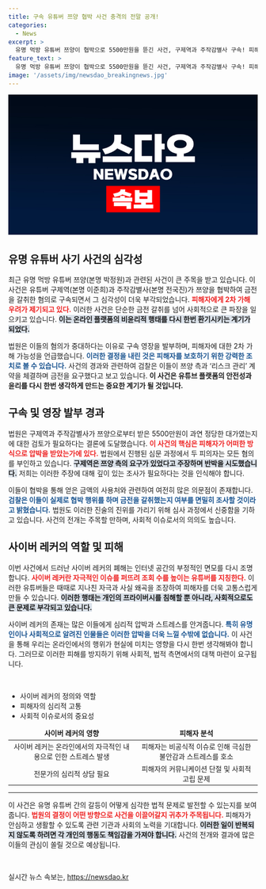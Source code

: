 ```yaml
---
title: 구속 유튜버 쯔양 협박 사건 충격의 전말 공개!
categories:
  - News
excerpt: >
  유명 먹방 유튜버 쯔양이 협박으로 5500만원을 뜯긴 사건, 구제역과 주작감별사 구속! 피해자 보호 우려 속에 드러난 사이버 레커의 폐해가 주목받고 있다. 클릭하고 사건의 전말을 파헤쳐보세요!
feature_text: >
  유명 먹방 유튜버 쯔양이 협박으로 5500만원을 뜯긴 사건, 구제역과 주작감별사 구속! 피해자 보호 우려 속에 드러난 사이버 레커의 폐해가 주목받고 있다. 클릭하고 사건의 전말을 파헤쳐보세요!
image: '/assets/img/newsdao_breakingnews.jpg'
---
```


<p><img src="/assets/img/newsdao_breakingnews.jpg" alt="koreaapp 속보" /></p>

<h2 data-ke-size="size26">유명 유튜버 사기 사건의 심각성</h2>

<p data-ke-size="size16">최근 유명 먹방 유튜버 쯔양(본명 박정원)과 관련된 사건이 큰 주목을 받고 있습니다. 이 사건은 유튜버 구제역(본명 이준희)과 주작감별사(본명 전국진)가 쯔양을 협박하여 금전을 갈취한 혐의로 구속되면서 그 심각성이 더욱 부각되었습니다. <b><span style="color: #ee2323;">피해자에게 2차 가해 우려가 제기되고 있다.</span></b> 이러한 사건은 단순한 금전 갈취를 넘어 사회적으로 큰 파장을 일으키고 있습니다. <b><span style="background-color: #21538527;">이는 온라인 플랫폼의 비윤리적 행태를 다시 한번 환기시키는 계기가 되었다.</span></b> </p>

<p data-ke-size="size16">법원은 이들의 혐의가 중대하다는 이유로 구속 영장을 발부하며, 피해자에 대한 2차 가해 가능성을 언급했습니다. <b><span style="color: #1a5490;">이러한 결정을 내린 것은 피해자를 보호하기 위한 강력한 조치로 볼 수 있습니다.</span></b> 사건의 경과와 관련하여 검찰은 이들이 쯔양 측과 ‘리스크 관리’ 계약을 체결하며 금전을 요구했다고 보고 있습니다. <b>이 사건은 유튜브 플랫폼의 안전성과 윤리를 다시 한번 생각하게 만드는 중요한 계기가 될 것입니다.</b></p>

<h2 data-ke-size="size26">구속 및 영장 발부 경과</h2>

<p data-ke-size="size16">법원은 구제역과 주작감별사가 쯔양으로부터 받은 5500만원이 과연 정당한 대가였는지에 대한 검토가 필요하다는 결론에 도달했습니다. <b><span style="color: #ee2323;">이 사건의 핵심은 피해자가 어떠한 방식으로 압박을 받았는가에 있다.</span></b> 법원에서 진행된 심문 과정에서 두 피의자는 모든 혐의를 부인하고 있습니다. <b><span style="background-color: #21538527;">구제역은 쯔양 측의 요구가 있었다고 주장하며 반박을 시도했습니다.</span></b> 저희는 이러한 주장에 대해 깊이 있는 조사가 필요하다는 것을 인식해야 합니다.</p>

<p data-ke-size="size16">이들이 협박을 통해 얻은 금액의 사용처와 관련하여 여전히 많은 의문점이 존재합니다. <b><span style="color: #1a5490;">검찰은 이들이 실제로 협박 행위를 하며 금전을 갈취했는지 여부를 면밀히 조사할 것이라고 밝혔습니다.</span></b> 법원도 이러한 진술의 진위를 가리기 위해 심사 과정에서 신중함을 기하고 있습니다. 사건의 전개는 주목할 만하며, 사회적 이슈로서의 의의도 높습니다.</p>

<h2 data-ke-size="size26">사이버 레커의 역할 및 피해</h2>

<p data-ke-size="size16">이번 사건에서 드러난 사이버 레커의 폐해는 인터넷 공간의 부정적인 면모를 다시 조명합니다. <b><span style="color: #ee2323;">사이버 레커란 자극적인 이슈를 퍼뜨려 조회 수를 높이는 유튜버를 지칭한다.</span></b> 이러한 유튜버들은 때때로 지나친 자극과 사실 왜곡을 조장하여 피해자를 더욱 고통스럽게 만들 수 있습니다. <b><span style="background-color: #21538527;">이러한 행태는 개인의 프라이버시를 침해할 뿐 아니라, 사회적으로도 큰 문제로 부각되고 있습니다.</span></b></p>

<p data-ke-size="size16">사이버 레커의 존재는 많은 이들에게 심리적 압박과 스트레스를 안겨줍니다. <b><span style="color: #1a5490;">특히 유명인이나 사회적으로 알려진 인물들은 이러한 압박을 더욱 느낄 수밖에 없습니다.</span></b> 이 사건을 통해 우리는 온라인에서의 행위가 현실에 미치는 영향을 다시 한번 생각해봐야 합니다. 그러므로 이러한 피해를 방지하기 위해 사회적, 법적 측면에서의 대책 마련이 요구됩니다.</p>

<p data-ke-size="size16">&nbsp;</p>

<ul>
    <li>사이버 레커의 정의와 역할</li>
    <li>피해자의 심리적 고통</li>
    <li>사회적 이슈로서의 중요성</li>
</ul>

<table>
    <thead>
        <tr>
            <td style="text-align: center; height: 17px;"><b>사이버 레커의 영향</b></td>
            <td style="text-align: center; height: 17px;"><b>피해자 분석</b></td>
        </tr>
    </thead>
    <tbody>
        <tr>
            <td style="text-align: center; height: 17px;">사이버 레커는 온라인에서의 자극적인 내용으로 인한 스트레스 발생</td>
            <td style="text-align: center; height: 17px;">피해자는 비공식적 이슈로 인해 극심한 불안감과 스트레스를 호소</td>
        </tr>
        <tr>
            <td style="text-align: center; height: 17px;">전문가의 심리적 상담 필요</td>
            <td style="text-align: center; height: 17px;">피해자의 커뮤니케이션 단절 및 사회적 고립 문제</td>
        </tr>
    </tbody>
</table>

<hr />

<p data-ke-size="size16">이 사건은 유명 유튜버 간의 갈등이 어떻게 심각한 법적 문제로 발전할 수 있는지를 보여줍니다. <b><span style="color: #ee2323;">법원의 결정이 어떤 방향으로 사건을 이끌어갈지 귀추가 주목됩니다.</span></b> 피해자가 안심하고 생활할 수 있도록 관련 기관과 사회의 노력을 기대합니다. <b><span style="background-color: #21538527;">이러한 일이 반복되지 않도록 하려면 각 개인의 행동도 책임감을 가져야 합니다.</span></b> 사건의 전개와 결과에 많은 이들의 관심이 쏠릴 것으로 예상됩니다.</p>

<p data-ke-size="size16">&nbsp;</p>
실시간 뉴스 속보는, <a href="https://newsdao.kr" rel="dofollow">https://newsdao.kr</a>


